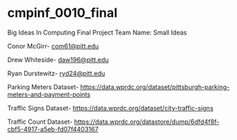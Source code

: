# cmpinf_0010_final
Big Ideas In Computing Final Project
Team Name: Small Ideas

Conor McGirr- com61@pitt.edu

Drew Whiteside- daw196@pitt.edu

Ryan Durstewitz- ryd24@pitt.edu

Parking Meters Dataset- https://data.wprdc.org/dataset/pittsburgh-parking-meters-and-payment-points

Traffic Signs Dataset- https://data.wprdc.org/dataset/city-traffic-signs

Traffic Count Dataset- https://data.wprdc.org/datastore/dump/6dfd4f8f-cbf5-4917-a5eb-fd07f4403167
